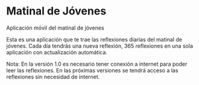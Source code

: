 Matinal de Jóvenes
===========

Aplicación móvil del matinal de jóvenes

Esta es una aplicación que te trae las reflexiones diarias del matinal de jóvenes.
Cada día tendrás una nueva reflexión, 365 reflexiones en una sola aplicación con actualización automática.

Nota: En la versión 1.0 es necesario tener conexión a internet para poder leer las reflexiones. En las próximas versiones se tendrá acceso a las reflexiones sin necesidad de internet.
